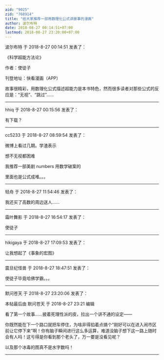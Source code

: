 ```yaml
---
aid: "9025"
zid: "768914"
title: "给大家推荐一部用数理化公式讲故事的漫画"
author: 波尔布特
date: 2018-08-27 00:14:51+07:00
lastmod: 2018-08-27 23:20:00+07:00
---
```


波尔布特 于 2018-8-27 00:14:51 发表了：

《科学超能方法论》

作者：使徒子

刊登地址：快看漫画（APP）

故事很精彩，用数理化公式描述超能力是本书特色，然而很多读者对那些公式的反应是：“无视”、“跳过”……

---

hhiq 于 2018-8-27 00:15:56 发表了：

有下载？

---

cc5233 于 2018-8-27 08:59:54 发表了：

微博上看过几期。学渣表示

想不无视都困难

我推荐一部美剧 numbers 用数学破案的

里面也是公式成堆。。。

---

轻舟 于 2018-8-27 11:54:46 发表了：

我还买了高数的周边送人……

---

霜叶舞影 于 2018-8-27 16:54:17 发表了：

使徒子

---

hikigaya 于 2018-8-27 17:09:53 发表了：

让我想起了《事象的宏图》

---

震旦纪怪兽 于 2018-8-27 18:47:51 发表了：

使徒子毕竟哈佛学霸。。。

---

默问苍天 于 2018-8-27 23:20:06 发表了：

本帖最后由 默问苍天 于 2018-8-27 23:21 编辑

看了第一个故事……披着死理性派的皮，拉出一个讲不通的设定——

你既然能在下一个路口就把车停住，为啥非得掐着点搞个“刚好可以在进入闹市区前让它停下来”啊！你有脑子瞬间进行这么多运算，难道没脑子想下这一路上随时会有人吗！这亏得是你看到那个老头了，万一要是没看见呢？

以及那个冰毒的图真不是水字数吗！

---
